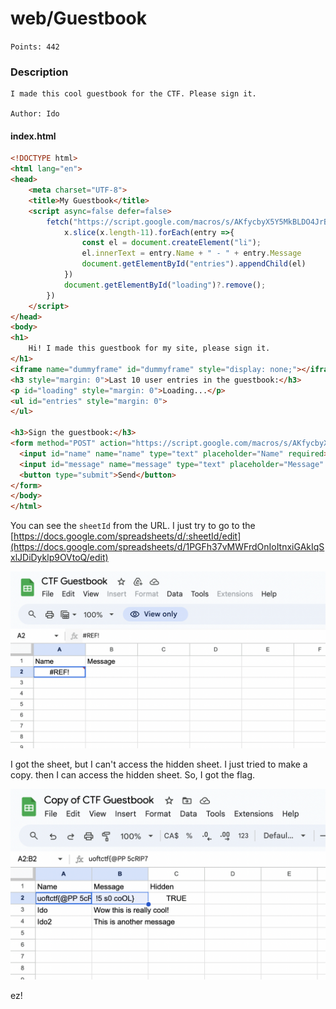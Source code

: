 # web/Guestbook
`Points: 442`

### Description
```
I made this cool guestbook for the CTF. Please sign it.

Author: Ido
```

#### index.html
```html
<!DOCTYPE html>
<html lang="en">
<head>
    <meta charset="UTF-8">
    <title>My Guestbook</title>
    <script async=false defer=false>
        fetch("https://script.google.com/macros/s/AKfycbyX5Y5MkBLDO4JrB67pTTx7A6JI_ajT-3aBXC1UvnurQjbLYmDJjUfPTne-cyGsKxY8/exec?sheetId=1PGFh37vMWFrdOnIoItnxiGAkIqSxlJDiDyklp9OVtoQ").then(x=>x.json()).then(x=>{
            x.slice(x.length-11).forEach(entry =>{
                const el = document.createElement("li");
                el.innerText = entry.Name + " - " + entry.Message
                document.getElementById("entries").appendChild(el)
            })
            document.getElementById("loading")?.remove();
        })
    </script>
</head>
<body>
<h1>
    Hi! I made this guestbook for my site, please sign it.
</h1>
<iframe name="dummyframe" id="dummyframe" style="display: none;"></iframe>
<h3 style="margin: 0">Last 10 user entries in the guestbook:</h3>
<p id="loading" style="margin: 0">Loading...</p>
<ul id="entries" style="margin: 0">
</ul>

<h3>Sign the guestbook:</h3>
<form method="POST" action="https://script.google.com/macros/s/AKfycbyX5Y5MkBLDO4JrB67pTTx7A6JI_ajT-3aBXC1UvnurQjbLYmDJjUfPTne-cyGsKxY8/exec?sheetId=1PGFh37vMWFrdOnIoItnxiGAkIqSxlJDiDyklp9OVtoQ">
  <input id="name" name="name" type="text" placeholder="Name" required>
  <input id="message" name="message" type="text" placeholder="Message" required>
  <button type="submit">Send</button>
</form>
</body>
</html>
```

You can see the `sheetId` from the URL. I just try to go to the [https://docs.google.com/spreadsheets/d/:sheetId/edit](https://docs.google.com/spreadsheets/d/1PGFh37vMWFrdOnIoItnxiGAkIqSxlJDiDyklp9OVtoQ/edit)

![access denied](img/accessDenied.png)

I got the sheet, but I can't access the hidden sheet. I just tried to make a copy. then I can access the hidden sheet. So, I got the flag.

![gotcha!](img/Gotcha.png)

ez!